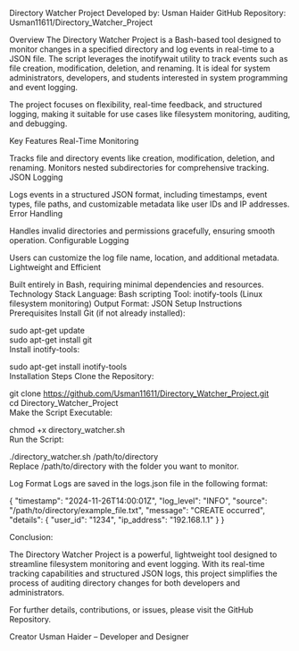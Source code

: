 Directory Watcher Project
Developed by: Usman Haider
GitHub Repository: Usman11611/Directory_Watcher_Project

Overview
The Directory Watcher Project is a Bash-based tool designed to monitor changes in a specified directory and log events in real-time to a JSON file. The script leverages the inotifywait utility to track events such as file creation, modification, deletion, and renaming. It is ideal for system administrators, developers, and students interested in system programming and event logging.

The project focuses on flexibility, real-time feedback, and structured logging, making it suitable for use cases like filesystem monitoring, auditing, and debugging.

Key Features
Real-Time Monitoring

Tracks file and directory events like creation, modification, deletion, and renaming.
Monitors nested subdirectories for comprehensive tracking.
JSON Logging

Logs events in a structured JSON format, including timestamps, event types, file paths, and customizable metadata like user IDs and IP addresses.
Error Handling

Handles invalid directories and permissions gracefully, ensuring smooth operation.
Configurable Logging

Users can customize the log file name, location, and additional metadata.
Lightweight and Efficient

Built entirely in Bash, requiring minimal dependencies and resources.
Technology Stack
Language: Bash scripting
Tool: inotify-tools (Linux filesystem monitoring)
Output Format: JSON
Setup Instructions
Prerequisites
Install Git (if not already installed):


sudo apt-get update  
sudo apt-get install git  
Install inotify-tools:


sudo apt-get install inotify-tools  
Installation Steps
Clone the Repository:


git clone https://github.com/Usman11611/Directory_Watcher_Project.git  
cd Directory_Watcher_Project  
Make the Script Executable:


chmod +x directory_watcher.sh  
Run the Script:


./directory_watcher.sh /path/to/directory  
Replace /path/to/directory with the folder you want to monitor.

Log Format
Logs are saved in the logs.json file in the following format:


{
  "timestamp": "2024-11-26T14:00:01Z",
  "log_level": "INFO",
  "source": "/path/to/directory/example_file.txt",
  "message": "CREATE occurred",
  "details": {
    "user_id": "1234",
    "ip_address": "192.168.1.1"
  }
}

Conclusion:

The Directory Watcher Project is a powerful, lightweight tool designed to streamline filesystem monitoring and event logging. With its real-time tracking capabilities and structured JSON logs, this project simplifies the process of auditing directory changes for both developers and administrators.

For further details, contributions, or issues, please visit the GitHub Repository.

Creator
Usman Haider – Developer and Designer
